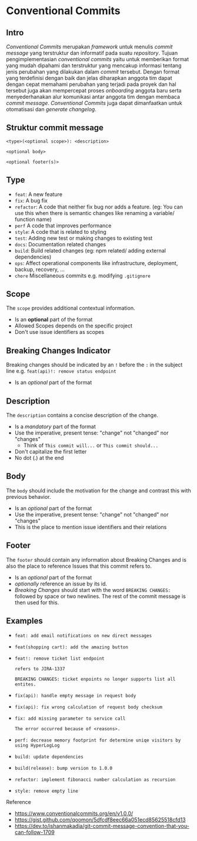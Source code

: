 # Conventional Commits 

## Intro
*Conventional Commits* merupakan *framework* untuk menulis *commit message* yang terstruktur dan informatif pada suatu *repository*. Tujuan pengimplementasian *conventional commits* yaitu untuk memberikan format yang mudah dipahami dan terstruktur yang mencakup informasi tentang jenis perubahan yang dilakukan dalam *commit* tersebut. Dengan format yang terdefinisi dengan baik dan jelas diharapkan anggota tim dapat dengan cepat memahami perubahan yang terjadi pada proyek dan hal tersebut juga akan mempercepat proses *onboarding* anggota baru serta menyederhanakan alur komunikasi antar anggota tim dengan membaca *commit message*. *Conventional Commits* juga dapat dimanfaatkan untuk otomatisasi dan *generate changelog*.


## Struktur commit message
```
<type>(<optional scope>): <description>

<optional body>

<optional footer(s)>

```

## Type
* ```feat```: A new feature
* ```fix```: A bug fix
* ```refactor```: A code that neither fix bug nor adds a feature. (eg: You can use this when there is semantic changes like renaming a variable/ function name)
* ```perf``` A code that improves performance
* ```style```: A code that is related to styling
* ```test```: Adding new test or making changes to existing test
* ```docs```: Documentation related changes
* ```build```: Build related changes (eg: npm related/ adding external dependencies)
* ```ops```: Affect operational components like infrastructure, deployment, backup, recovery, ...
* ```chore``` Miscellaneous commits e.g. modifying ```.gitignore```

## Scope
The ```scope``` provides additional contextual information.
* Is an **optional** part of the format
* Allowed Scopes depends on the specific project
* Don't use issue identifiers as scopes

## Breaking Changes Indicator
Breaking changes should be indicated by an `!` before the `:` in the subject line e.g. `feat(api)!: remove status endpoint`

* Is an *optional* part of the format

## Description
The `description` contains a concise description of the change.

* Is a *mandatory* part of the format
* Use the imperative, present tense: "change" not "changed" nor "changes"
	* Think of `This commit will...` or `This commit should...`
* Don't capitalize the first letter
* No dot (.) at the end

## Body
The `body` should include the motivation for the change and contrast this with previous behavior.

* Is an *optional* part of the format
* Use the imperative, present tense: "change" not "changed" nor "changes"
* This is the place to mention issue identifiers and their relations


## Footer
The `footer` should contain any information about Breaking Changes and is also the place to reference Issues that this commit refers to.

* Is an *optional* part of the format
* *optionally* reference an issue by its id.
* *Breaking Changes* should start with the word `BREAKING CHANGES:` followed by space or two newlines. The rest of the commit message is then used for this.

## Examples
* 
	```
	feat: add email notifications on new direct messages
	```
* 
	```
	feat(shopping cart): add the amazing button
	```
* 
	```
	feat!: remove ticket list endpoint

	refers to JIRA-1337

	BREAKING CHANGES: ticket enpoints no longer supports list all entites.
	```
* 
	```
	fix(api): handle empty message in request body
	```
* 
	```
	fix(api): fix wrong calculation of request body checksum
	```
* 
	```
	fix: add missing parameter to service call

	The error occurred because of <reasons>.
	```

* 
	```
	perf: decrease memory footprint for determine uniqe visitors by using HyperLogLog
	```
* 
	```
	build: update dependencies
	```
* 
	```
	build(release): bump version to 1.0.0
	```
* 
	```
	refactor: implement fibonacci number calculation as recursion
	```
* 
	```
	style: remove empty line
	```

Reference
- https://www.conventionalcommits.org/en/v1.0.0/
- https://gist.github.com/qoomon/5dfcdf8eec66a051ecd85625518cfd13
- https://dev.to/ishanmakadia/git-commit-message-convention-that-you-can-follow-1709